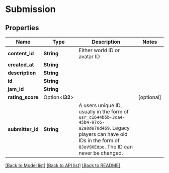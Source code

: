 # Submission

## Properties

Name | Type | Description | Notes
------------ | ------------- | ------------- | -------------
**content_id** | **String** | Either world ID or avatar ID | 
**created_at** | **String** |  | 
**description** | **String** |  | 
**id** | **String** |  | 
**jam_id** | **String** |  | 
**rating_score** | Option<**i32**> |  | [optional]
**submitter_id** | **String** | A users unique ID, usually in the form of `usr_c1644b5b-3ca4-45b4-97c6-a2a0de70d469`. Legacy players can have old IDs in the form of `8JoV9XEdpo`. The ID can never be changed. | 

[[Back to Model list]](../README.md#documentation-for-models) [[Back to API list]](../README.md#documentation-for-api-endpoints) [[Back to README]](../README.md)


